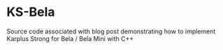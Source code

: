 # KS-Bela
Source code associated with blog post demonstrating how to implement Karplus Strong for Bela / Bela Mini with C++
